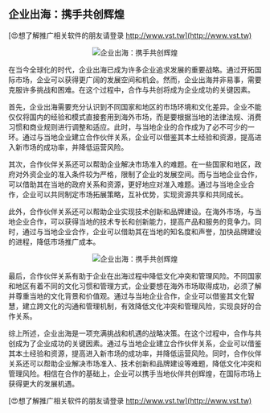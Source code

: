 ## **企业出海：携手共创辉煌**

[😍想了解推广相关软件的朋友请登录 http://www.vst.tw](http://www.vst.tw)

 <center><img src="https://vst.tw/MP4/tuiguang/png/6.png" alt="企业出海：携手共创辉煌"></center>

在当今全球化的时代，企业出海已成为许多企业追求发展的重要战略。通过开拓国际市场，企业可以获得更广阔的发展空间和机会。然而，企业出海并非易事，需要克服许多挑战和困难。在这个过程中，合作与共创将成为企业成功的关键因素。

首先，企业出海需要充分认识到不同国家和地区的市场环境和文化差异。企业不能仅仅将国内的经验和模式直接套用到海外市场，而是要根据当地的法律法规、消费习惯和商业规则进行调整和适应。此时，与当地企业的合作成为了必不可少的一环。通过与当地企业建立合作伙伴关系，企业可以借鉴其本土经验和资源，提高进入新市场的成功率，并降低运营风险。

其次，合作伙伴关系还可以帮助企业解决市场准入的难题。在一些国家和地区，政府对外资企业的准入条件较为严格，限制了企业的发展空间。而与当地企业合作，可以借助其在当地的政府关系和资源，更好地应对准入难题。通过与当地企业合作，企业可以共同制定市场拓展策略，互补优势，实现资源共享和共同成长。

此外，合作伙伴关系还可以帮助企业实现技术创新和品牌建设。在海外市场，与当地企业合作，可以获得当地的技术专长和创新能力，提高产品和服务的竞争力。同时，通过与当地企业合作，企业可以借助其在当地的知名度和声誉，加快品牌建设的进程，降低市场推广成本。

 <center><img src="https://vst.tw/MP4/tuiguang/png/8.png" alt="企业出海：携手共创辉煌"></center>

最后，合作伙伴关系有助于企业在出海过程中降低文化冲突和管理风险。不同国家和地区有着不同的文化习惯和管理方式，企业要想在海外市场取得成功，必须了解并尊重当地的文化背景和价值观。通过与当地企业合作，企业可以借鉴其文化智慧，建立跨文化的沟通和管理机制，有效降低文化冲突和管理风险，实现良好的合作关系。

综上所述，企业出海是一项充满挑战和机遇的战略决策。在这个过程中，合作与共创成为了企业成功的关键因素。通过与当地企业建立合作伙伴关系，企业可以借鉴其本土经验和资源，提高进入新市场的成功率，并降低运营风险。同时，合作伙伴关系还可以帮助企业解决市场准入、技术创新和品牌建设等难题，降低文化冲突和管理风险。相信在合作的基础上，企业可以携手当地伙伴共创辉煌，在国际市场上获得更大的发展机遇。

[😍想了解推广相关软件的朋友请登录 http://www.vst.tw](http://www.vst.tw)



